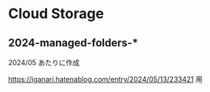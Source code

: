 # Cloud Storage

## 2024-managed-folders-*

2024/05 あたりに作成

https://iganari.hatenablog.com/entry/2024/05/13/233421 用
